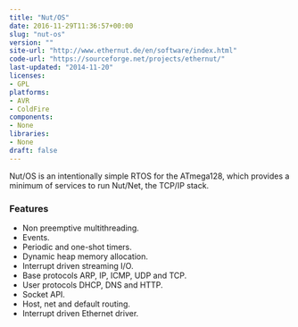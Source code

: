 ```yaml
---
title: "Nut/OS"
date: 2016-11-29T11:36:57+00:00
slug: "nut-os"
version: ""
site-url: "http://www.ethernut.de/en/software/index.html"
code-url: "https://sourceforge.net/projects/ethernut/"
last-updated: "2014-11-20"
licenses: 
- GPL
platforms:
- AVR
- ColdFire
components:
- None
libraries:
- None
draft: false
---
```

Nut/OS is an intentionally simple RTOS for the ATmega128, which provides a minimum of services to run Nut/Net, the TCP/IP stack.

<!--more-->

### Features
- Non preemptive multithreading.
- Events.
- Periodic and one-shot timers.
- Dynamic heap memory allocation.
- Interrupt driven streaming I/O.
- Base protocols ARP, IP, ICMP, UDP and TCP.
- User protocols DHCP, DNS and HTTP.
- Socket API.
- Host, net and default routing.
- Interrupt driven Ethernet driver.


